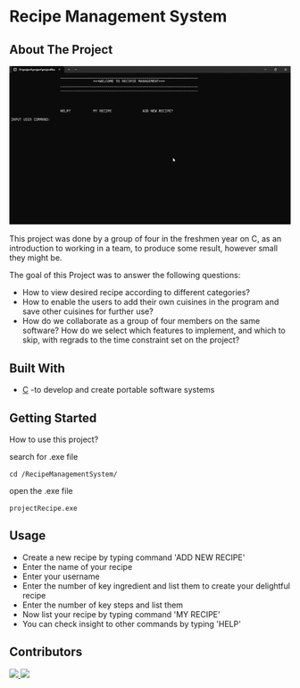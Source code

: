 # Recipe Management System

## About The Project

![GIF_FILE_DEMO_APP](https://github.com/Sudeep-K/RecipeManagementSystem/blob/main/projectrecipe.gif)

This project was done by a group of four in the freshmen year on C, as an introduction to working in a team, to produce some result, however small they might be. 

The goal of this Project was to answer the following questions:

- How to view desired recipe according to different categories?
- How to enable the users to add their own cuisines in the program and save other cuisines for further use?
- How do we collaborate as a group of four members on the same software? How do we select which features to implement, and which to skip, with regrads to the time constraint set on the project?

## Built With

- [C](https://devdocs.io/c/) -to develop and create portable software systems

## Getting Started

How to use this project?

search for .exe file

```
cd /RecipeManagementSystem/
```

open the .exe file

```
projectRecipe.exe
```

## Usage

- Create a new recipe by typing command 'ADD NEW RECIPE'
- Enter the name of your recipe
- Enter your username
- Enter the number of key ingredient and list them to create your delightful recipe
- Enter the number of key steps and list them
- Now list your recipe by typing command 'MY RECIPE'
- You can check insight to other commands by typing 'HELP'

## Contributors


<a href="https://github.com/sunlightwings">
  <img src="https://github.com/sunlightwings.png?size=50">
</a>
<a href="https://github.com/Sudeep-K">
  <img src="https://github.com/Sudeep-K.png?size=50">
</a>
